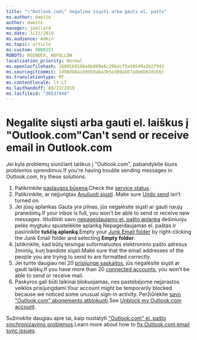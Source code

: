 ```yaml
---
title: "\"Outlook.com\" negalima siųsti arba gauti el. pašto"
ms.author: daeite
author: daeite
manager: joallard
ms.date: 3/21/2019
ms.audience: Admin
ms.topic: article
ms.custom: 9000251
ROBOTS: NOINDEX, NOFOLLOW
localization_priority: Normal
ms.openlocfilehash: 16801b9166e6b009e6c296dcf5a505d9a2b2f943
ms.sourcegitcommit: 1d98db8acb9959aba3b5e308a567ade6b62da56c
ms.translationtype: MT
ms.contentlocale: lt-LT
ms.lasthandoff: 08/22/2019
ms.locfileid: "36537848"
---
```

# <a name="cant-send-or-receive-email-in-outlookcom"></a><span data-ttu-id="59174-102">Negalite siųsti arba gauti el. laiškus į "Outlook.com"</span><span class="sxs-lookup"><span data-stu-id="59174-102">Can't send or receive email in Outlook.com</span></span>

<span data-ttu-id="59174-103">Jei kyla problemų siunčiant laiškus į "Outlook.com", pabandykite šiuos problemos sprendimus.</span><span class="sxs-lookup"><span data-stu-id="59174-103">If you're having trouble sending messages in Outlook.com, try these solutions.</span></span>

1. <span data-ttu-id="59174-104">Patikrinkite [paslaugos būseną](https://go.microsoft.com/fwlink/p/?linkid=837482).</span><span class="sxs-lookup"><span data-stu-id="59174-104">Check the [service status](https://go.microsoft.com/fwlink/p/?linkid=837482).</span></span>
1. <span data-ttu-id="59174-105">Patikrinkite, ar neįjungtas [Anuliuoti siųsti](https://outlook.live.com/mail/options/mail/messageContent/undoSend) .</span><span class="sxs-lookup"><span data-stu-id="59174-105">Make sure [Undo send](https://outlook.live.com/mail/options/mail/messageContent/undoSend) isn’t turned on.</span></span>
1. <span data-ttu-id="59174-106">Jei jūsų aplankas Gauta yra pilnas, jūs negalėsite siųsti ar gauti naujų pranešimų.</span><span class="sxs-lookup"><span data-stu-id="59174-106">If your inbox is full, you won't be able to send or receive new messages.</span></span> <span data-ttu-id="59174-107">Ištuštinti savo [nepageidaujamo el. pašto aplanką](https://outlook.live.com/mail/junkemail) dešiniuoju pelės mygtuku spustelėkite aplanką Nepageidaujamas el. paštas ir pasirinkite **tuščią aplanką**.</span><span class="sxs-lookup"><span data-stu-id="59174-107">Empty your [Junk Email folder](https://outlook.live.com/mail/junkemail) by right-clicking the Junk Email folder and selecting **Empty folder**.</span></span>
1. <span data-ttu-id="59174-108">Įsitikinkite, kad būtų teisingai suformatuotos elektroninio pašto adresus žmonių, kurį bandote siųsti.</span><span class="sxs-lookup"><span data-stu-id="59174-108">Make sure that the email addresses of the people you are trying to send to are formatted correctly.</span></span>
1. <span data-ttu-id="59174-109">Jei turite daugiau nei 20 [prisijungę sąskaitos](https://outlook.live.com/mail/options/mail/accounts/connected), jūs negalėsite siųsti ar gauti laiškų.</span><span class="sxs-lookup"><span data-stu-id="59174-109">If you have more than 20 [connected accounts](https://outlook.live.com/mail/options/mail/accounts/connected), you won’t be able to send or receive mail.</span></span>
1. <span data-ttu-id="59174-110">Paskyros gali būti laikinai blokuojamas, nes pastebėjome neįprastos veiklos prisijungdami.</span><span class="sxs-lookup"><span data-stu-id="59174-110">Your account might be temporarily blocked because we noticed some unusual sign-in activity.</span></span> <span data-ttu-id="59174-111">Peržiūrėkite [savo "Outlook.com" abonemento atblokuoti](https://support.office.com/article/f4ad2701-d166-4d8b-8a6a-9af2a1f8a4c4).</span><span class="sxs-lookup"><span data-stu-id="59174-111">See [Unblock my Outlook.com account](https://support.office.com/article/f4ad2701-d166-4d8b-8a6a-9af2a1f8a4c4).</span></span>

<span data-ttu-id="59174-112">Sužinokite daugiau apie tai, kaip nustatyti ["Outlook.com" el. pašto sinchronizavimo problemos](https://support.office.com/article/d39e3341-8d79-4bf1-b3c7-ded602233642).</span><span class="sxs-lookup"><span data-stu-id="59174-112">Learn more about how to [fix Outlook.com email sync issues](https://support.office.com/article/d39e3341-8d79-4bf1-b3c7-ded602233642).</span></span>